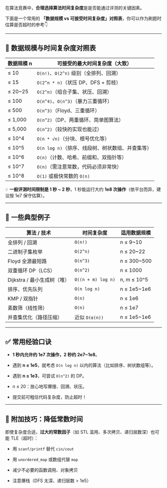 在算法竞赛中，**合理选择算法时间复杂度**是是否能通过评测的关键因素。

下面是一个常用的 **「数据规模 vs 可接受时间复杂度」对照表**，你可以作为刷题时估算是否超时的参考👇

---

## 🚀 数据规模与时间复杂度对照表

|数据规模 n|可接受的最大时间复杂度（大致）|
|---|---|
|≤ 10|`O(n!)`、`O(2^n)` 级别（全排列、回溯）|
|≤ 15|`O(2^n * n)`（状压 DP、DFS + 剪枝）|
|≤ 20~25|`O(2^n)`（组合子集、状压、回溯）|
|≤ 100|`O(n^4)`、`O(n^3)`（暴力三重循环）|
|≤ 500|`O(n^3)`（Floyd、三重循环）|
|≤ 1,000|`O(n^2)`（DP、两重循环、简单图算法）|
|≤ 5,000|`O(n^2)`（较快的实现也能过）|
|≤ 10^4|`O(n * √n)`（分块、根号优化等）|
|≤ 10^5|`O(n log n)`（排序、线段树、树状数组、并查集等）|
|≤ 10^6|`O(n)`（计数、哈希、前缀和、双指针等）|
|≤ 10^7|`O(n)`（需注意常数，代码必须非常快）|
|≤ 10^8|`O(1)` 或极快常数的 `O(n)`|

💡 **一般评测时间限制是 1 秒 ~ 2 秒**，1 秒能运行大约 **1e8 次操作**（依平台而异，建议按 1e7 保守估算）。

---

## 🧠 一些典型例子

|算法 / 技术|时间复杂度|适用数据规模|
|---|---|---|
|全排列 / 回溯|`O(n!)`|n ≤ 9~10|
|二进制子集枚举|`O(2^n)`|n ≤ 20~22|
|Floyd 全源最短路|`O(n^3)`|n ≤ 300~500|
|双重循环 DP（LCS）|`O(n^2)`|n ≤ 1000|
|Dijkstra / 最小生成树（堆）|`O((n + m) log n)`|n, m ≤ 10^5|
|排序、优先队列|`O(n log n)`|n ≤ 1e5~1e6|
|KMP / 双指针|`O(n)`|n ≤ 1e6|
|素数筛（线性筛）|`O(n)`|n ≤ 1e7|
|并查集优化（路径压缩）|近似 `O(α(n))`|n ≤ 1e5~1e6|

---

## ✅ 常用经验口诀

- **1 秒内允许约 1e7 次操作，2 秒约 2e7~1e8**。
    
- 遇到 **n ≤ 1e5**，就考虑 `O(n log n)` 以内的算法（比如排序、树状数组等）。
    
- 遇到 **n ≤ 1e3**，可尝试 `O(n^2)` 的 DP。
    
- n ≤ 20：放心地写爆搜、回溯、状压。
    
- 提交前可粗估代码复杂度，防止超时！
    

---

## 📌 附加技巧：降低常数时间

即使复杂度合适，**过大的常数因子**（如 STL 滥用、多次拷贝、递归层数深）也可能 TLE（超时）：

- 用 `scanf/printf` 替代 `cin/cout`
    
- 用 `unordered_map` 或数组代替 `map`
    
- 减少不必要的函数调用、对象拷贝
    
- 注意爆栈（DFS 太深、递归层数 > 1e5）
